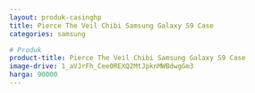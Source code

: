 ```yaml
---
layout: produk-casinghp
title: Pierce The Veil Chibi Samsung Galaxy S9 Case
categories: samsung

# Produk
product-title: Pierce The Veil Chibi Samsung Galaxy S9 Case
image-drive: 1_aVJrFh_Cee0REXQ2MtJpknMWBdwgGm3
harga: 90000
---
```

